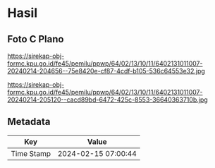 # Hasil

## Foto C Plano

https://sirekap-obj-formc.kpu.go.id/fe45/pemilu/ppwp/64/02/13/10/11/6402131011007-20240214-204656--75e8420e-cf87-4cdf-b105-536c64553e32.jpg

https://sirekap-obj-formc.kpu.go.id/fe45/pemilu/ppwp/64/02/13/10/11/6402131011007-20240214-205120--cacd89bd-6472-425c-8553-36640363710b.jpg


## Metadata

| Key        | Value               |
| ---------- | ------------------- |
| Time Stamp | 2024-02-15 07:00:44 |



